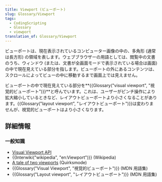 ```yaml
---
title: Viewport (ビューポート)
slug: Glossary/Viewport
tags:
  - CodingScripting
  - Glossary
  - viewport
translation_of: Glossary/Viewport
---
```

ビューポートは、現在表示されているコンピューター画像の中の、多角形 (通常は長方形) の領域を表します。ウェブブラウザーの用語としては、閲覧中の文書のうち、ウィンドウ (または、文書が全画面モードで表示されている場合は画面) の中で現在見えている部分を指します。ビューポートの外にあるコンテンツは、スクロールによってビューの中に移動するまで画面上では見えません。

ビューポートの中で現在見えている部分を**{{Glossary("visual viewport", "視覚的ビューポート")}}**と呼んでいます。これは、ユーザーがピンチ操作により拡大縮小しているときなど、レイアウトビューポートより小さくなることがあります。{{Glossary("layout viewport", "レイアウトビューポート")}}は変わりませんが、視覚的ビューポートはより小さくなります。

## 詳細情報

### 一般知識

- [Visual Viewport API](/ja/docs/Web/API/Visual_Viewport_API)
- {{Interwiki("wikipedia", "en:Viewport")}} (Wikipedia)
- [A tale of two viewports](https://www.quirksmode.org/mobile/viewports.html) (Quirksmode)
- {{Glossary("Visual Viewport", "視覚的ビューポート")}} (MDN 用語集)
- {{Glossary("Layout viewport", "レイアウトビューポート")}} (MDN 用語集)
